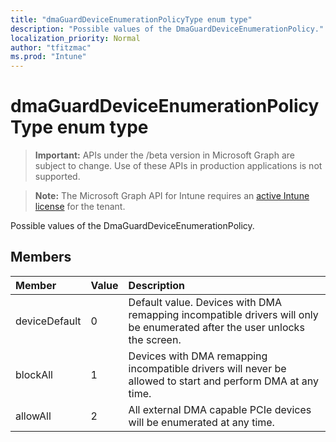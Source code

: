 ```yaml
---
title: "dmaGuardDeviceEnumerationPolicyType enum type"
description: "Possible values of the DmaGuardDeviceEnumerationPolicy."
localization_priority: Normal
author: "tfitzmac"
ms.prod: "Intune"
---
```


# dmaGuardDeviceEnumerationPolicyType enum type

> **Important:** APIs under the /beta version in Microsoft Graph are subject to change. Use of these APIs in production applications is not supported.

> **Note:** The Microsoft Graph API for Intune requires an [active Intune license](https://go.microsoft.com/fwlink/?linkid=839381) for the tenant.

Possible values of the DmaGuardDeviceEnumerationPolicy.

## Members
|Member|Value|Description|
|:---|:---|:---|
|deviceDefault|0|Default value. Devices with DMA remapping incompatible drivers will only be enumerated after the user unlocks the screen.|
|blockAll|1|Devices with DMA remapping incompatible drivers will never be allowed to start and perform DMA at any time.|
|allowAll|2|All external DMA capable PCIe devices will be enumerated at any time.|




